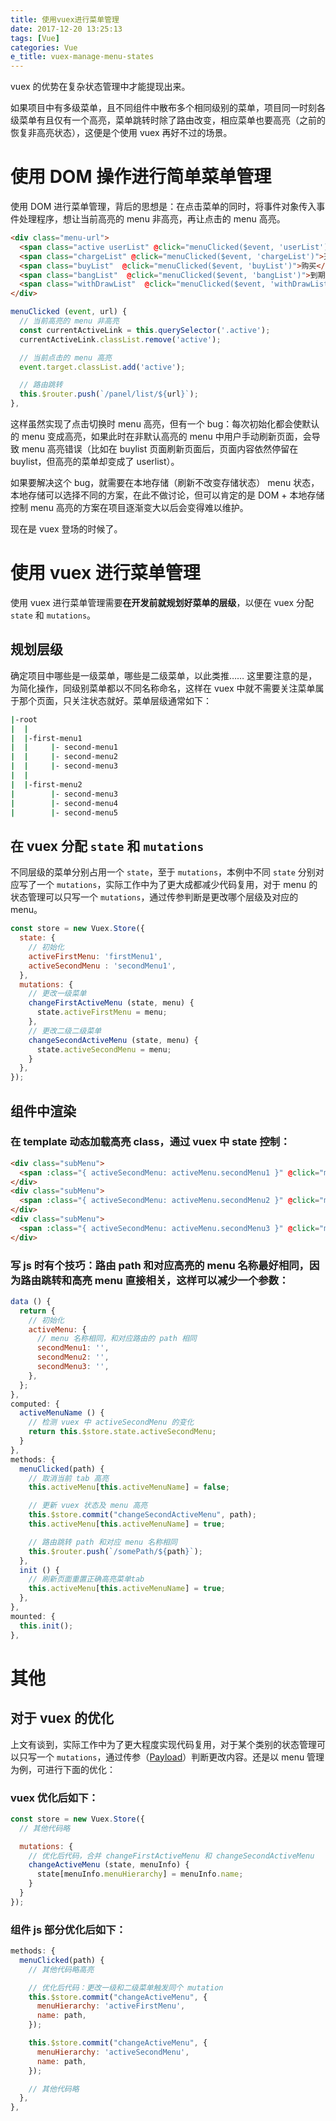 ```yaml
---
title: 使用vuex进行菜单管理
date: 2017-12-20 13:25:13
tags: [Vue]
categories: Vue
e_title: vuex-manage-menu-states
---
```


vuex 的优势在复杂状态管理中才能提现出来。   

如果项目中有多级菜单，且不同组件中散布多个相同级别的菜单，项目同一时刻各级菜单有且仅有一个高亮，菜单跳转时除了路由改变，相应菜单也要高亮（之前的恢复非高亮状态），这便是个使用 vuex 再好不过的场景。   

# 使用 DOM 操作进行简单菜单管理   

使用 DOM 进行菜单管理，背后的思想是：在点击菜单的同时，将事件对象传入事件处理程序，想让当前高亮的 menu 非高亮，再让点击的 menu 高亮。

```html
<div class="menu-url">
  <span class="active userList" @click="menuClicked($event, 'userList')">注册</span>
  <span class="chargeList" @click="menuClicked($event, 'chargeList')">充值</span>
  <span class="buyList"  @click="menuClicked($event, 'buyList')">购买</span>
  <span class="bangList"  @click="menuClicked($event, 'bangList')">到期</span>
  <span class="withDrawList"  @click="menuClicked($event, 'withDrawList')">提现</span>
</div>
```

```js
menuClicked (event, url) {
  // 当前高亮的 menu 非高亮
  const currentActiveLink = this.querySelector('.active');
  currentActiveLink.classList.remove('active');

  // 当前点击的 menu 高亮
  event.target.classList.add('active');

  // 路由跳转
  this.$router.push(`/panel/list/${url}`);
},
```

这样虽然实现了点击切换时 menu 高亮，但有一个 bug：每次初始化都会使默认的 menu 变成高亮，如果此时在非默认高亮的 menu 中用户手动刷新页面，会导致 menu 高亮错误（比如在 buylist 页面刷新页面后，页面内容依然停留在 buylist，但高亮的菜单却变成了 userlist）。   

如果要解决这个 bug，就需要在本地存储（刷新不改变存储状态） menu 状态，本地存储可以选择不同的方案，在此不做讨论，但可以肯定的是 DOM + 本地存储控制 menu 高亮的方案在项目逐渐变大以后会变得难以维护。   

现在是 vuex 登场的时候了。   

# 使用 vuex 进行菜单管理   

使用 vuex 进行菜单管理需要**在开发前就规划好菜单的层级**，以便在 vuex 分配 `state` 和 `mutations`。 


## 规划层级   

确定项目中哪些是一级菜单，哪些是二级菜单，以此类推…… 这里要注意的是，为简化操作，同级别菜单都以不同名称命名，这样在 vuex 中就不需要关注菜单属于那个页面，只关注状态就好。菜单层级通常如下：   

```bash
|-root
|  |
|  |-first-menu1
|  |     |- second-menu1
|  |     |- second-menu2
|  |     |- second-menu3
|  |
|  |-first-menu2
|        |- second-menu3
|        |- second-menu4
|        |- second-menu5
``` 

## 在 vuex 分配 `state` 和 `mutations`  

不同层级的菜单分别占用一个 `state`，至于 `mutations`，本例中不同 `state` 分别对应写了一个 `mutations`，实际工作中为了更大成都减少代码复用，对于 menu 的状态管理可以只写一个 `mutations`，通过传参判断是更改哪个层级及对应的 menu。

```js
const store = new Vuex.Store({
  state: {
    // 初始化
    activeFirstMenu: 'firstMenu1',
    activeSecondMenu : 'secondMenu1',
  },
  mutations: {
    // 更改一级菜单
    changeFirstActiveMenu (state, menu) {
      state.activeFirstMenu = menu;
    },
    // 更改二级二级菜单
    changeSecondActiveMenu (state, menu) {
      state.activeSecondMenu = menu;
    }
  },
});
```

## 组件中渲染   

### 在 template 动态加载高亮 class，通过 vuex 中 state 控制：

```html
<div class="subMenu">
  <span :class="{ activeSecondMenu: activeMenu.secondMenu1 }" @click="menuClicked('secondMenu1')">secondMenu1</span>
</div>
<div class="subMenu">
  <span :class="{ activeSecondMenu: activeMenu.secondMenu2 }" @click="menuClicked('secondMenu2')">secondMenu2</span>
</div>
<div class="subMenu">
  <span :class="{ activeSecondMenu: activeMenu.secondMenu3 }" @click="menuClicked('secondMenu3')">secondMenu3</span>
</div>
```

### 写 js 时有个技巧：路由 path 和对应高亮的 menu 名称最好相同，因为路由跳转和高亮 menu 直接相关，这样可以减少一个参数：

```js
data () {
  return {
    // 初始化
    activeMenu: {
      // menu 名称相同，和对应路由的 path 相同
      secondMenu1: '',
      secondMenu2: '',
      secondMenu3: '',
    },
  };
},
computed: {
  activeMenuName () {
    // 检测 vuex 中 activeSecondMenu 的变化
    return this.$store.state.activeSecondMenu;
  }
},
methods: {
  menuClicked(path) {
    // 取消当前 tab 高亮
    this.activeMenu[this.activeMenuName] = false;

    // 更新 vuex 状态及 menu 高亮
    this.$store.commit("changeSecondActiveMenu", path);
    this.activeMenu[this.activeMenuName] = true;

    // 路由跳转 path 和对应 menu 名称相同 
    this.$router.push(`/somePath/${path}`);
  },
  init () {
    // 刷新页面重置正确高亮菜单tab
    this.activeMenu[this.activeMenuName] = true;
  },
},
mounted: {
  this.init();
},
```

# 其他

## 对于 vuex 的优化

上文有谈到，实际工作中为了更大程度实现代码复用，对于某个类别的状态管理可以只写一个 `mutations`，通过传参（[Payload](https://vuex.vuejs.org/zh-cn/mutations.html)）判断更改内容。还是以 menu 管理为例，可进行下面的优化：   

### vuex 优化后如下：   

```js
const store = new Vuex.Store({
  // 其他代码略

  mutations: {
    // 优化后代码，合并 changeFirstActiveMenu 和 changeSecondActiveMenu
    changeActiveMenu (state, menuInfo) {
      state[menuInfo.menuHierarchy] = menuInfo.name;
    }
  }
});
```

### 组件 js 部分优化后如下：   

```js
methods: {
  menuClicked(path) {
    // 其他代码略高亮

    // 优化后代码：更改一级和二级菜单触发同个 mutation
    this.$store.commit("changeActiveMenu", {
      menuHierarchy: 'activeFirstMenu',
      name: path,
    });

    this.$store.commit("changeActiveMenu", {
      menuHierarchy: 'activeSecondMenu',
      name: path,
    });

    // 其他代码略
  },
},
```
